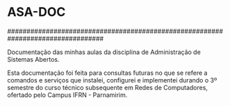 # ASA-DOC

#################################################################################

Documentação das minhas aulas da disciplina de Administração de Sistemas Abertos.

Esta documentação foi feita para consultas futuras no que se refere a comandos e 
serviços que instalei, configurei e implementei durando o 3º semestre do curso 
técnico subsequente em Redes de Computadores, ofertado pelo Campus IFRN - Parnamirim.
